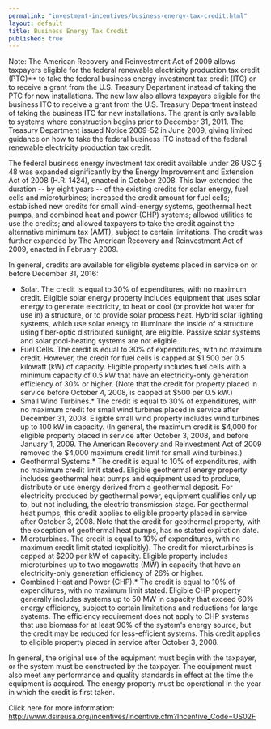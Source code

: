```yaml
---
permalink: "investment-incentives/business-energy-tax-credit.html"
layout: default
title: Business Energy Tax Credit
published: true
---
```


<P>Note: The American Recovery and Reinvestment Act of 2009 allows taxpayers eligible for the federal renewable electricity production tax credit (PTC)** to take the federal business energy investment tax credit (ITC) or to receive a grant from the U.S. Treasury Department instead of taking the PTC for new installations. The new law also allows taxpayers eligible for the business ITC to receive a grant from the U.S. Treasury Department instead of taking the business ITC for new installations. The grant is only available to systems where construction begins prior to December 31, 2011. The Treasury Department issued Notice 2009-52 in June 2009, giving limited guidance on how to take the federal business ITC instead of the federal renewable electricity production tax credit.</p>
<P>The federal business energy investment tax credit available under 26 USC § 48 was expanded significantly by the Energy Improvement and Extension Act of 2008 (H.R. 1424), enacted in October 2008. This law extended the duration -- by eight years -- of the existing credits for solar energy, fuel cells and microturbines; increased the credit amount for fuel cells; established new credits for small wind-energy systems, geothermal heat pumps, and combined heat and power (CHP) systems; allowed utilities to use the credits; and allowed taxpayers to take the credit against the alternative minimum tax (AMT), subject to certain limitations. The credit was further expanded by The American Recovery and Reinvestment Act of 2009, enacted in February 2009. </p>
<P>In general, credits are available for eligible systems placed in service on or before December 31, 2016:</p>
<UL>
<LI>Solar. The credit is equal to 30% of expenditures, with no maximum credit. Eligible solar energy property includes equipment that uses solar energy to generate electricity, to heat or cool (or provide hot water for use in) a structure, or to provide solar process heat. Hybrid solar lighting systems, which use solar energy to illuminate the inside of a structure using fiber-optic distributed sunlight, are eligible. Passive solar systems and solar pool-heating systems are not eligible. </li>
<LI>Fuel Cells. The credit is equal to 30% of expenditures, with no maximum credit. However, the credit for fuel cells is capped at $1,500 per 0.5 kilowatt (kW) of capacity. Eligible property includes fuel cells with a minimum capacity of 0.5 kW that have an electricity-only generation efficiency of 30% or higher. (Note that the credit for property placed in service before October 4, 2008, is capped at $500 per 0.5 kW.) </li>
<LI>Small Wind Turbines.* The credit is equal to 30% of expenditures, with no maximum credit for small wind turbines placed in service after December 31, 2008. Eligible small wind property includes wind turbines up to 100 kW in capacity. (In general, the maximum credit is $4,000 for eligible property placed in service after October 3, 2008, and before January 1, 2009. The American Recovery and Reinvestment Act of 2009 removed the $4,000 maximum credit limit for small wind turbines.) </li>
<LI>Geothermal Systems.* The credit is equal to 10% of expenditures, with no maximum credit limit stated. Eligible geothermal energy property includes geothermal heat pumps and equipment used to produce, distribute or use energy derived from a geothermal deposit. For electricity produced by geothermal power, equipment qualifies only up to, but not including, the electric transmission stage. For geothermal heat pumps, this credit applies to eligible property placed in service after October 3, 2008. Note that the credit for geothermal property, with the exception of geothermal heat pumps, has no stated expiration date. </li>
<LI>Microturbines. The credit is equal to 10% of expenditures, with no maximum credit limit stated (explicitly). The credit for microturbines is capped at $200 per kW of capacity. Eligible property includes microturbines up to two megawatts (MW) in capacity that have an electricity-only generation efficiency of 26% or higher. </li>
<LI>Combined Heat and Power (CHP).* The credit is equal to 10% of expenditures, with no maximum limit stated. Eligible CHP property generally includes systems up to 50 MW in capacity that exceed 60% energy efficiency, subject to certain limitations and reductions for large systems. The efficiency requirement does not apply to CHP systems that use biomass for at least 90% of the system's energy source, but the credit may be reduced for less-efficient systems. This credit applies to eligible property placed in service after October 3, 2008. </li></ul>
<P>In general, the original use of the equipment must begin with the taxpayer, or the system must be constructed by the taxpayer. The equipment must also meet any performance and quality standards in effect at the time the equipment is acquired. The energy property must be operational in the year in which the credit is first taken. </p>
<P>Click here for more information: <A href="http://www.dsireusa.org/incentives/incentive.cfm?Incentive_Code=US02F">http://www.dsireusa.org/incentives/incentive.cfm?Incentive_Code=US02F</a></p>
